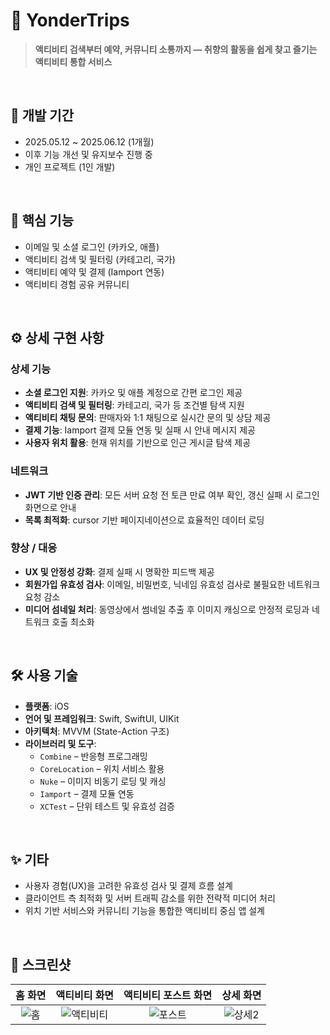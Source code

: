 # 🌴 YonderTrips

> **액티비티 검색부터 예약, 커뮤니티 소통까지 — 취향의 활동을 쉽게 찾고 즐기는 액티비티 통합 서비스**


<br>

## 📅 개발 기간

- 2025.05.12 ~ 2025.06.12 (1개월)
- 이후 기능 개선 및 유지보수 진행 중
- 개인 프로젝트 (1인 개발)

<br>

## 🌟 핵심 기능

- 이메일 및 소셜 로그인 (카카오, 애플)
- 액티비티 검색 및 필터링 (카테고리, 국가)
- 액티비티 예약 및 결제 (Iamport 연동)
- 액티비티 경험 공유 커뮤니티


<br>

## ⚙️ 상세 구현 사항

### 상세 기능

- **소셜 로그인 지원**: 카카오 및 애플 계정으로 간편 로그인 제공
- **액티비티 검색 및 필터링**: 카테고리, 국가 등 조건별 탐색 지원
- **액티비티 채팅 문의**: 판매자와 1:1 채팅으로 실시간 문의 및 상담 제공
- **결제 기능**: Iamport 결제 모듈 연동 및 실패 시 안내 메시지 제공
- **사용자 위치 활용**: 현재 위치를 기반으로 인근 게시글 탐색 제공



### 네트워크

- **JWT 기반 인증 관리**: 모든 서버 요청 전 토큰 만료 여부 확인, 갱신 실패 시 로그인 화면으로 안내
- **목록 최적화**: cursor 기반 페이지네이션으로 효율적인 데이터 로딩



### 향상 / 대응

- **UX 및 안정성 강화**: 결제 실패 시 명확한 피드백 제공
- **회원가입 유효성 검사**: 이메일, 비밀번호, 닉네임 유효성 검사로 불필요한 네트워크 요청 감소
- **미디어 섬네일 처리**: 동영상에서 썸네일 추출 후 이미지 캐싱으로 안정적 로딩과 네트워크 호출 최소화

<br>

## 🛠 사용 기술

- **플랫폼**: iOS
- **언어 및 프레임워크**: Swift, SwiftUI, UIKit
- **아키텍처**: MVVM (State-Action 구조)
- **라이브러리 및 도구**:
  - `Combine` – 반응형 프로그래밍
  - `CoreLocation` – 위치 서비스 활용
  - `Nuke` – 이미지 비동기 로딩 및 캐싱
  - `Iamport` – 결제 모듈 연동
  - `XCTest` – 단위 테스트 및 유효성 검증

<br>

## ✨ 기타

- 사용자 경험(UX)을 고려한 유효성 검사 및 결제 흐름 설계
- 클라이언트 측 최적화 및 서버 트래픽 감소를 위한 전략적 미디어 처리
- 위치 기반 서비스와 커뮤니티 기능을 통합한 액티비티 중심 앱 설계

<br>

## 📸 스크린샷

| 홈 화면 | 액티비티 화면 | 액티비티 포스트 화면 | 상세 화면 |
|:--:|:--:|:--:|:--:|
| ![홈](https://github.com/user-attachments/assets/c80688c9-3352-4a40-b105-6314186dbace) | ![액티비티](https://github.com/user-attachments/assets/fa316cac-9895-4079-89c0-f87b9c93ad4e) | ![포스트](https://github.com/user-attachments/assets/e5e7b212-ee1f-4d0a-bba9-10027ad21d52) | ![상세2](https://github.com/user-attachments/assets/de7b9e0c-0a3f-44f4-9c4b-5c3ccbce6338) |





<br>

